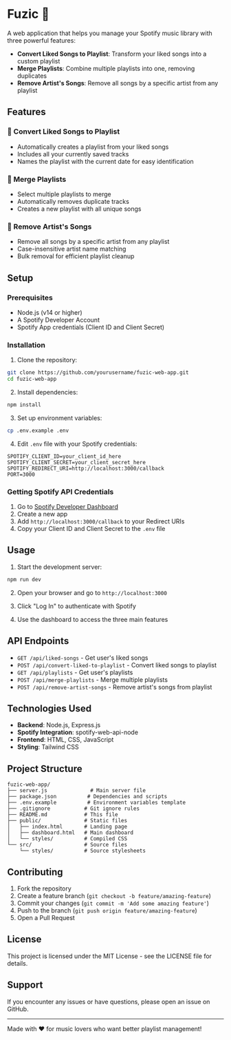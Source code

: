 # Fuzic 🎵

A web application that helps you manage your Spotify music library with three powerful features:

- **Convert Liked Songs to Playlist**: Transform your liked songs into a custom playlist
- **Merge Playlists**: Combine multiple playlists into one, removing duplicates
- **Remove Artist's Songs**: Remove all songs by a specific artist from any playlist

## Features

### 🎯 Convert Liked Songs to Playlist
- Automatically creates a playlist from your liked songs
- Includes all your currently saved tracks
- Names the playlist with the current date for easy identification

### 🔄 Merge Playlists
- Select multiple playlists to merge
- Automatically removes duplicate tracks
- Creates a new playlist with all unique songs

### 🚫 Remove Artist's Songs
- Remove all songs by a specific artist from any playlist
- Case-insensitive artist name matching
- Bulk removal for efficient playlist cleanup

## Setup

### Prerequisites
- Node.js (v14 or higher)
- A Spotify Developer Account
- Spotify App credentials (Client ID and Client Secret)

### Installation

1. Clone the repository:
```bash
git clone https://github.com/yourusername/fuzic-web-app.git
cd fuzic-web-app
```

2. Install dependencies:
```bash
npm install
```

3. Set up environment variables:
```bash
cp .env.example .env
```

4. Edit `.env` file with your Spotify credentials:
```
SPOTIFY_CLIENT_ID=your_client_id_here
SPOTIFY_CLIENT_SECRET=your_client_secret_here
SPOTIFY_REDIRECT_URI=http://localhost:3000/callback
PORT=3000
```

### Getting Spotify API Credentials

1. Go to [Spotify Developer Dashboard](https://developer.spotify.com/dashboard)
2. Create a new app
3. Add `http://localhost:3000/callback` to your Redirect URIs
4. Copy your Client ID and Client Secret to the `.env` file

## Usage

1. Start the development server:
```bash
npm run dev
```

2. Open your browser and go to `http://localhost:3000`

3. Click "Log In" to authenticate with Spotify

4. Use the dashboard to access the three main features

## API Endpoints

- `GET /api/liked-songs` - Get user's liked songs
- `POST /api/convert-liked-to-playlist` - Convert liked songs to playlist
- `GET /api/playlists` - Get user's playlists
- `POST /api/merge-playlists` - Merge multiple playlists
- `POST /api/remove-artist-songs` - Remove artist's songs from playlist

## Technologies Used

- **Backend**: Node.js, Express.js
- **Spotify Integration**: spotify-web-api-node
- **Frontend**: HTML, CSS, JavaScript
- **Styling**: Tailwind CSS

## Project Structure

```
fuzic-web-app/
├── server.js              # Main server file
├── package.json          # Dependencies and scripts
├── .env.example          # Environment variables template
├── .gitignore           # Git ignore rules
├── README.md            # This file
├── public/              # Static files
│   ├── index.html       # Landing page
│   ├── dashboard.html   # Main dashboard
│   └── styles/          # Compiled CSS
└── src/                 # Source files
    └── styles/          # Source stylesheets
```

## Contributing

1. Fork the repository
2. Create a feature branch (`git checkout -b feature/amazing-feature`)
3. Commit your changes (`git commit -m 'Add some amazing feature'`)
4. Push to the branch (`git push origin feature/amazing-feature`)
5. Open a Pull Request

## License

This project is licensed under the MIT License - see the LICENSE file for details.

## Support

If you encounter any issues or have questions, please open an issue on GitHub.

---

Made with ❤️ for music lovers who want better playlist management!
